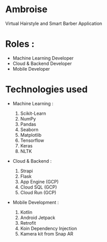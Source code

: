 # Ambroise
Virtual Hairstyle and Smart Barber Application

# Roles :
- Machine Learning Developer
- Cloud & Backend Developer
- Mobile Developer

# Technologies used 

- Machine Learning :
  1. Scikit-Learn
  2. NumPy
  3. Pandas
  4. Seaborn
  5. Matplotlib
  6. Tensorflow
  7. Keras
  8. NLTK
  
- Cloud & Backend : 
  1. Strapi
  2. Flask
  3. App Engine (GCP)
  4. Cloud SQL (GCP)
  5. Cloud Run (GCP)

- Mobile Development :
  1. Kotlin
  2. Android Jetpack
  3. Retrofit
  4. Koin Dependency Injection 
  5. Kamera kit from Snap AR
